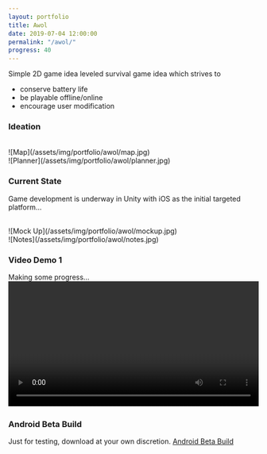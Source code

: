 ```yaml
---
layout: portfolio
title: Awol
date: 2019-07-04 12:00:00
permalink: "/awol/"
progress: 40
---
```


Simple 2D game idea leveled survival game idea which strives to
- conserve battery life
- be playable offline/online
- encourage user modification

### Ideation
<br>
![Map](/assets/img/portfolio/awol/map.jpg)
<br>
![Planner](/assets/img/portfolio/awol/planner.jpg)

<br>

### Current State
Game development is underway in Unity with iOS as the initial targeted platform...

<br>
![Mock Up](/assets/img/portfolio/awol/mockup.jpg)
<br>
![Notes](/assets/img/portfolio/awol/notes.jpg)
<br>

### Video Demo 1
Making some progress...
<br>
<video width="100%" controls>
    <source src="/assets/img/portfolio/awol/demo-1.mp4" type="video/mp4">
    Your broswer does not support the video tag.
</video>

### Android Beta Build
Just for testing, download at your own discretion.
<a class="button" href="/assets/docs/raiders.apk">
Android Beta Build
</a>